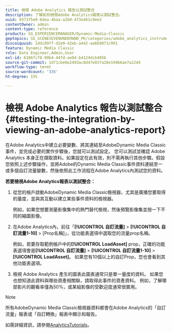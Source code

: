 ```yaml
---
title: 檢視 Adobe Analytics 報告以測試整合
description: 了解如何檢視Adobe Analytics報表以測試整合。
uuid: 937375e0-6dea-4baa-a2b0-4f3e461c9ee2
contentOwner: admin
content-type: reference
products: SG_EXPERIENCEMANAGER/Dynamic-Media-Classic
geptopics: SG_SCENESEVENONDEMAND_PK/categories/adobe_analytics_instrumentation_kit
discoiquuid: 1ddc89ff-d2e9-42eb-a442-aa6b9871c991
feature: Dynamic Media Classic
role: Data Engineer,Admin,User
exl-id: 6186fcf0-99b4-447d-ae94-b4124dcb405b
source-git-commit: 1d71cbe6e2493ac8d47e837a20e194b6ae7a22d4
workflow-type: tm+mt
source-wordcount: '335'
ht-degree: 15%

---
```


# 檢視 Adobe Analytics 報告以測試整合{#testing-the-integration-by-viewing-an-adobe-analytics-report}

在Adobe Analytics中建立必要變數、將其連結至AdobeDynamic Media Classic事件，並完成必要的實作步驟後，您就可以測試設定。 您可以測試並確認 Adobe Analytics 本身正在擷取資料。如果設定在此有效，則不需再執行其他步驟。假設您依照上述步驟操作，並將Adobe的Dynamic Media Classic事件資料連結至一或多個自訂流量變數，然後依照此工作流程在Adobe Analytics內測試您的資料。

**若要檢視Adobe Analytics報表以測試整合：**

1. 從您的帳戶啟動AdobeDynamic Media Classic檢視器，尤其是廣播您要取得的量度，並與其互動以建立某些事件資料的檢視器。

   例如，如果您想要測量影像集中的熱門替代檢視，然後預覽影像集並按一下不同的縮圖影像。

1. 在Adobe Analytics內，前往「**[!UICONTROL 自訂流量]** > **[!UICONTROL 自訂流量1-10]** > [Prop名稱]」，從功能表選項中選取您的流量prop名稱。

   例如，若要存取範例帳戶中的&#x200B;**[!UICONTROL LoadAsset]** prop，正確的功能表選項會是&#x200B;**[!UICONTROL 自訂流量]** > **[!UICONTROL 自訂流量1-10]** > **[!UICONTROL LoadAsset]**。 如果您有10個以上的自訂Prop，您也會看到其他功能表選項。

1. 檢視 Adobe Analytics 產生的圖表此圖表通常只是單一量度的資料。 如果您也想知道此資料與哪些資產相關聯，請取得此事件的資產資料。 例如，了解哪部影片的觀看率僅為50%，或某組影像的受歡迎度通常很實用。

>[!NOTE]
>
>所有AdobeDynamic Media Classic檢視器資料都會在Adobe Analytics的「自訂流量」報表或「自訂轉換」報表中顯示和報告。

如需詳細資訊，請參閱[AnalyticsTutorials](https://experienceleague.adobe.com/docs/analytics-learn/tutorials/overview.html)。